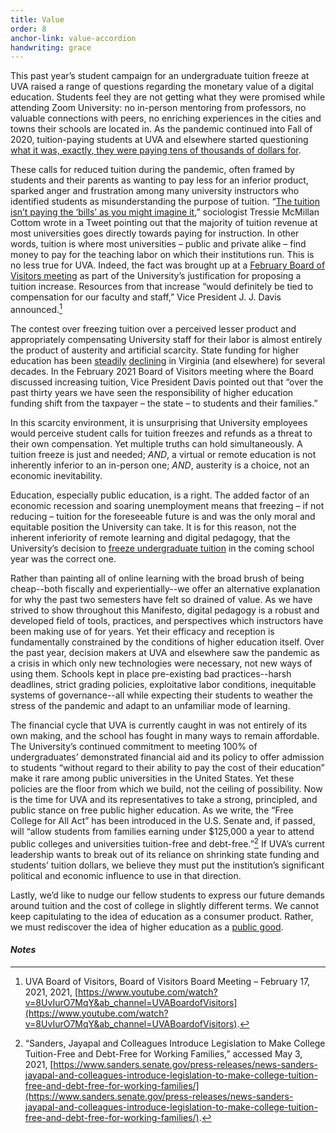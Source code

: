 ```yaml
---
title: Value 
order: 8
anchor-link: value-accordion
handwriting: grace
---
```

This past year’s student campaign  for an undergraduate tuition freeze at UVA raised a range of questions regarding the monetary value of a digital education. Students feel they are not getting what they were promised while attending Zoom University: no in-person mentoring from professors, no valuable connections with peers, no enriching experiences in the cities and towns their schools are located in. As the pandemic continued into Fall of 2020, tuition-paying students at UVA and elsewhere started questioning [what it was, exactly, they were paying tens of thousands of dollars for](https://www.cnbc.com/2020/04/14/colleges-move-online-amid-coronavirus-but-forget-a-tuition-discount.html). 

These calls for reduced tuition during the pandemic, often framed by students and their parents as wanting to pay less for an inferior product, sparked anger and frustration among many university instructors who identified students as misunderstanding the purpose of tuition. “[The tuition isn’t paying the ‘bills’ as you might imagine it](https://twitter.com/tressiemcphd/status/1280237922994860033),” sociologist Tressie McMillan Cottom wrote in a Tweet pointing out that the majority of tuition revenue at most universities goes directly towards paying for instruction. In other words, tuition is where most universities – public and private alike – find money to pay for the teaching labor on which their institutions run. This is no less true for UVA. Indeed, the fact was brought up at a [February Board of Visitors meeting](https://www.youtube.com/watch?v=8UvIurO7MqY&ab_channel=UVABoardofVisitors) as part of the University’s justification for proposing a tuition increase. Resources from that increase “would definitely be tied to compensation for our faculty and staff,” Vice President J. J. Davis announced.[^48]

The contest over freezing tuition over a perceived lesser product and appropriately compensating University staff for their labor is almost entirely the product of austerity and artificial scarcity. State funding for higher education has been [steadily](https://www.washingtonpost.com/local/education/how-much-state-funding-does-the-university-of-virginia-receive/2013/09/12/fb999782-1baf-11e3-82ef-a059e54c49d0_story.html) [declining](https://digital.uvamagazine.org/articles/funding-academic-excellence/index.php) in Virginia (and elsewhere) for several decades. In the February 2021 Board of Visitors meeting where the Board discussed increasing tuition, Vice President Davis pointed out that “over the past thirty years we have seen the responsibility of higher education funding shift from the taxpayer – the state – to students and their families.”

In this scarcity environment, it is unsurprising that University employees would perceive student calls for tuition freezes and refunds as a threat to their own compensation. Yet multiple truths can hold simultaneously. A tuition freeze is just and needed; *AND*, a virtual or remote education is not inherently inferior to an in-person one; *AND*, austerity is a choice, not an economic inevitability. 

Education, especially public education, is a right. The added factor of an economic recession and soaring unemployment means that freezing – if not reducing – tuition for the foreseeable future is and was the only moral and equitable position the University can take. It is for this reason, not the inherent inferiority of remote learning and digital pedagogy, that the University’s decision to [freeze undergraduate tuition](https://news.virginia.edu/content/board-visitors-votes-freeze-base-undergraduate-tuition-2021-22-academic-year?utm_source=VirginiaFeatured&utm_medium=referral&utm_campaign=news) in the coming school year was the correct one.

Rather than painting all of online learning with the broad brush of being cheap--both fiscally and experientially--we offer an alternative explanation for why the past two semesters have felt so drained of value. As we have strived to show throughout this Manifesto, digital pedagogy is a robust and developed field of tools, practices, and perspectives which instructors have been making use of for years. Yet their efficacy and reception is fundamentally constrained by the conditions of higher education itself. Over the past year, decision makers at UVA and elsewhere saw the pandemic as a crisis in which only new technologies were necessary, not new ways of using them. Schools kept in place pre-existing bad practices--harsh deadlines, strict grading policies, exploitative labor conditions, inequitable systems of governance--all while expecting their students to weather the stress of the pandemic and adapt to an unfamiliar mode of learning.

The financial cycle that UVA is currently caught in was not entirely of its own making, and the school has fought in many ways to remain affordable. The University’s continued commitment to meeting 100% of undergraduates’ demonstrated financial aid and its policy to offer admission to students “without regard to their ability to pay the cost of their education” make it rare among public universities in the United States. Yet these policies are the floor from which we build, not the ceiling of possibility. Now is the time for UVA and its representatives to take a strong, principled, and public stance on free public higher education. As we write, the “Free College for All Act” has been introduced in the U.S. Senate and, if passed, will “allow students from families earning under $125,000 a year to attend public colleges and universities tuition-free and debt-free.”[^49] If UVA’s current leadership wants to break out of its reliance on shrinking state funding and students’ tuition dollars, we believe they must put the institution’s significant political and economic influence to use in that direction.

Lastly, we’d like to nudge our fellow students to express our future demands around tuition and the cost of college in slightly different terms. We cannot keep capitulating to the idea of education as a consumer product. Rather, we must rediscover the idea of higher education as a [public good](https://www.dissentmagazine.org/article/tressie-mcmillan-cottom-why-free-college-necessary).

#### ***Notes***
 
[^48]: UVA Board of Visitors, Board of Visitors Board Meeting – February 17, 2021, 2021, [https://www.youtube.com/watch?v=8UvIurO7MqY&ab_channel=UVABoardofVisitors](https://www.youtube.com/watch?v=8UvIurO7MqY&ab_channel=UVABoardofVisitors).
[^49]: “Sanders, Jayapal and Colleagues Introduce Legislation to Make College Tuition-Free and Debt-Free for Working Families,” accessed May 3, 2021, [https://www.sanders.senate.gov/press-releases/news-sanders-jayapal-and-colleagues-introduce-legislation-to-make-college-tuition-free-and-debt-free-for-working-families/](https://www.sanders.senate.gov/press-releases/news-sanders-jayapal-and-colleagues-introduce-legislation-to-make-college-tuition-free-and-debt-free-for-working-families/).